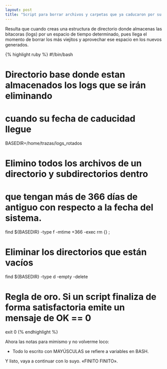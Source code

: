 ```yaml
---
layout: post
title: "Script para borrar archivos y carpetas que ya caducaron por su tiempo en GNU/Linux"
---
```


Resulta que cuando creas una estructura de directorio donde almacenas las bitacoras (logs) por un espacio de tiempo determinado, pues llega el momento de borrar los más viejitos y aprovechar ese espacio en los nuevos generados. 

{% highlight ruby %}
#!/bin/bash

# Directorio base donde estan almacenados los logs que se irán eliminando
# cuando su fecha de caducidad llegue
BASEDIR=/home/trazas/logs_rotados 

# Elimino todos los archivos de un directorio y subdirectorios dentro 
# que tengan más de 366 días de antiguo con respecto a la fecha del sistema.
find ${BASEDIR} -type f -mtime +366 -exec rm {} \;

# Eliminar los directorios que están vacíos
find ${BASEDIR} -type d -empty -delete

# Regla de oro. Si un script finaliza de forma satisfactoria emite un mensaje de OK == 0
exit 0
{% endhighlight %}

Ahora las notas para mimismo y no volverme loco:

* Todo lo escrito con MAYÚSCULAS se refiere a variables en BASH.

Y listo, vaya a continuar con lo suyo. «FINITO FINITO».
